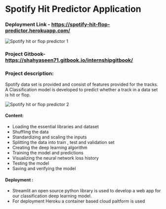 # Spotify Hit Predictor Application

### Deployment Link - https://spotify-hit-flop-predictor.herokuapp.com/

![Spotify hit or flop predictor 1](https://user-images.githubusercontent.com/51138087/99959075-42182400-2d3f-11eb-9412-1922f0614180.png)

### Project Gitbook- https://shahyaseen71.gitbook.io/internshipgitbook/

### Project description:
Spotify data set is provided and consist of features provided for the tracks. A Classification model is developed to predict whether a track in a data set is hit or flop.

![Spotify hit or flop predictor 2](https://user-images.githubusercontent.com/51138087/99959091-46444180-2d3f-11eb-9d15-46d61db7843c.png)

<!-- #### SDLC Report of The Project: [Click here](https://github.com/Technocolabs100/Machine-Learning-Spotify-Hit-Predictor-Application/blob/main/SDLC%20Report%20for%20the%20project%20.pdf) --> 

#### Content:
- Loading the essential libraries and dataset
- Shuffling the data
- Standardizing and scaling the inputs
- Splitting the data into train , test and validation set
- Creating the deep learning algorithm
- Training the model and predictions
- Visualizing the neural network loss history
- Testing the model
- Saving and verifying the model

#### Deployment :
- Streamlit an open source python library is used to develop a web app for our classification deep learning model.
- For deployment Heroku a container based cloud paltform is used
